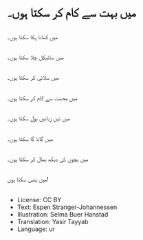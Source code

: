 # میں بہت سے کام کر سکتا ہوں۔

##
میں کھانا پکا سکتا ہوں۔

##
میں سائیکل چلا سکتا ہوں۔

##
میں سلائی کر سکتا ہوں۔

##
میں محنت سے کام کر سکتا ہوں۔

##
میں تین زبانیں بول سکتا ہوں۔

##
میں گانا گا سکتا ہوں۔

##
میں بچوں کی دیکھ بھال کر سکتا ہوں۔

##
میں ہنس سکتا ہوں!

##
* License: CC BY
* Text: Espen Stranger-Johannessen
* Illustration: Selma Buer Hanstad
* Translation: Yasir Tayyab
* Language: ur
